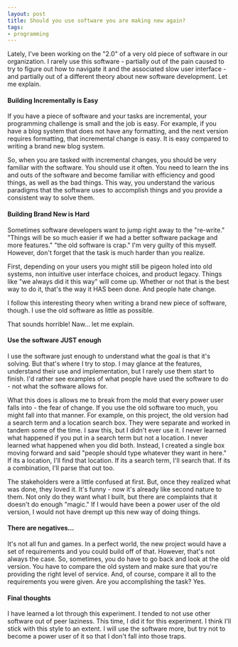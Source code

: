 ```yaml
---
layout: post
title: Should you use software you are making new again?
tags:
- programming
---
```


Lately, I've been working on the "2.0" of a very old piece of software in our organization.  I rarely use this software - partially out of the pain caused to try to figure out how to navigate it and the associated slow user interface - and partially out of a different theory about new software development.  Let me explain.



#### Building Incrementally is Easy


If you have a piece of software and your tasks are incremental, your programming challenge is small and the job is easy.  For example, if you have a blog system that does not have any formatting, and the next version requires formatting, that incremental change is easy.  It is easy compared to writing a brand new blog system.  

So, when you are tasked with incremental changes, you should be very familiar with the software.  You should use it often.  You need to learn the ins and outs of the software and become familiar with efficiency and good things, as well as the bad things.  This way, you understand the various paradigms that the software uses to accomplish things and you provide a consistent way to solve them.



#### Building Brand New is Hard


Sometimes software developers want to jump right away to the "re-write."  "Things will be so much easier if we had a better software package and more features."  "the old software is crap."  I'm very guilty of this myself.  However, don't forget that the task is much harder than you realize.

First, depending on your users you might still be pigeon holed into old systems, non intuitive user interface choices, and product legacy.  Things like "we always did it this way" will come up.  Whether or not that is the best way to do it, that's the way it HAS been done.  And people hate change.

I follow this interesting theory when writing a brand new piece of software, though.  I use the old software as little as possible.

That sounds horrible!  Naw... let me explain.



#### Use the software JUST enough


I use the software just enough to understand what the goal is that it's solving.  But that's where I try to stop.  I may glance at the features, understand their use and implementation, but I rarely use them start to finish.  I'd rather see examples of what people have used the software to do - not what the software allows for.

What this does is allows me to break from the mold that every power user falls into - the fear of change.  If you use the old software too much, you might fall into that manner.  For example, on this project, the old version had a search term and a location search box.  They were separate and worked in tandem some of the time.  I saw this, but I didn't ever use it.  I never learned what happened if you put in a search term but not a location.  I never learned what happened when you did both.  Instead, I created a single box moving forward and said "people should type whatever they want in here."  If its a location, I'll find that location.  If its a search term, I'll search that.  If its a combination, I'll parse that out too.

The stakeholders were a little confused at first.  But, once they realized what was done, they loved it.  It's funny - now it's already like second nature to them.  Not only do they want what I built, but there are complaints that it doesn't do enough "magic."  If I would have been a power user of the old version, I would not have drempt up this new way of doing things.



#### There are negatives...


It's not all fun and games.  In a perfect world, the new project would have a set of requirements and you could build off of that.  However, that's not always the case.  So, sometimes, you do have to go back and look at the old version.  You have to compare the old system and make sure that you're providing the right level of service.  And, of course, compare it all to the requirements you were given.  Are you accomplishing the task?  Yes.  



#### Final thoughts


I have learned a lot through this experiment.  I tended to not use other software out of peer laziness.  This time, I did it for this experiment.  I think I'll stick with this style to an extent.  I will use the software more, but try not to become a power user of it so that I don't fall into those traps.
